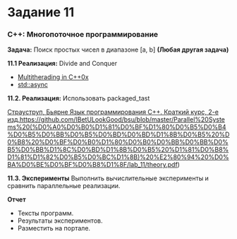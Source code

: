 # Задание 11

### С++: Многопоточное программирование

__Задача:__ Поиск простых чисел в диапазоне [a, b] **(Любая другая задача)**

__11.1 Реализация:__ Divide and Conquer
+ [Multitherading in C++0x](https://www.justsoftwaresolutions.co.uk/threading/multithreading-in-c++0x-part-8-futures-and-promises.html)
+ [std::async](https://ru.cppreference.com/w/cpp/thread/async)

__11.2. Реализация:__ Использовать packaged_tast

[Страуструп, Бьярне
Язык программирования С++. Краткий курс, 2-е изд.](https://github.com/IBetULookGood/bsu/blob/master/Parallel%20Systems%20(%D0%A0%D0%B0%D1%81%D0%BF%D1%80%D0%B5%D0%B4%D0%B5%D0%BB%D0%B5%D0%BD%D0%BD%D1%8B%D0%B5%20%D0%B8%20%D0%BF%D0%B0%D1%80%D0%B0%D0%BB%D0%BB%D0%B5%D0%BB%D1%8C%D0%BD%D1%8B%D0%B5%20%D1%81%D0%B8%D1%81%D1%82%D0%B5%D0%BC%D1%8B)%20%E2%80%94%20%D0%BA%D0%BE%D0%BF%D0%B8%D1%8F/lab_11/theory.pdf)https://github.com/IBetULookGood/bsu/blob/master/Parallel%20Systems%20(%D0%A0%D0%B0%D1%81%D0%BF%D1%80%D0%B5%D0%B4%D0%B5%D0%BB%D0%B5%D0%BD%D0%BD%D1%8B%D0%B5%20%D0%B8%20%D0%BF%D0%B0%D1%80%D0%B0%D0%BB%D0%BB%D0%B5%D0%BB%D1%8C%D0%BD%D1%8B%D0%B5%20%D1%81%D0%B8%D1%81%D1%82%D0%B5%D0%BC%D1%8B)%20%E2%80%94%20%D0%BA%D0%BE%D0%BF%D0%B8%D1%8F/lab_11/theory.pdf)

__11.3. Эксперименты__ Выполнить вычислительные эксперименты и сравнить параллельные реализации.


__Отчет__
+ Тексты программ.
+ Результаты экспериментов.
+ Разместить на портале.
